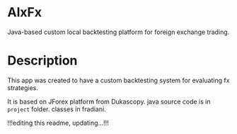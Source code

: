 # AlxFx
Java-based custom local backtesting platform for foreign exchange trading.

# Description
This app was created to have a custom backtesting system for evaluating fx strategies.

It is based on JForex platform from Dukascopy.
java source code is in `project` folder.
classes in fradiani.

!!!editing this readme, updating...!!!
